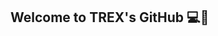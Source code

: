 ## Welcome to TREX's GitHub 💻🦖

<!--

When we have the website up and running include the following: 

We are a financial services company quantitatively examining transition risk. We offer data services through our API, as well as bespoke client services and applications. 

Contact us at [LinkedIn]() or through our [website]().
-->

